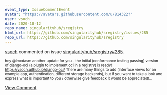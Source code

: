 ```yaml
---
event_type: IssueCommentEvent
avatar: "https://avatars.githubusercontent.com/u/814322?"
user: vsoch
date: 2020-10-12
repo_name: singularityhub/sregistry
html_url: https://github.com/singularityhub/sregistry/issues/285
repo_url: https://github.com/singularityhub/sregistry
---
```


<a href='https://github.com/vsoch' target='_blank'>vsoch</a> commented on issue <a href='https://github.com/singularityhub/sregistry/issues/285' target='_blank'>singularityhub/sregistry#285</a>.

<small>hey @lmcdasm another update for you - the initial (conformance testing passing) version of django-oci (a plugin to implement oci in a registry) is ready! https://vsoch.github.io/django-oci/ There are many things to add (interface views for an example app, authentication, different storage backends), but if you want to take a look and express what is important to you / otherwise give feedback it would be appreciated!...</small>

<a href='https://github.com/singularityhub/sregistry/issues/285' target='_blank'>View Comment</a>